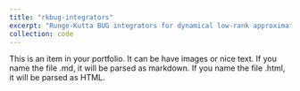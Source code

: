 ```yaml
---
title: "rkbug-integrators"
excerpt: "Runge-Kutta BUG integrators for dynamical low-rank approximations"
collection: code
---
```


This is an item in your portfolio. It can be have images or nice text. If you name the file .md, it will be parsed as markdown. If you name the file .html, it will be parsed as HTML. 
